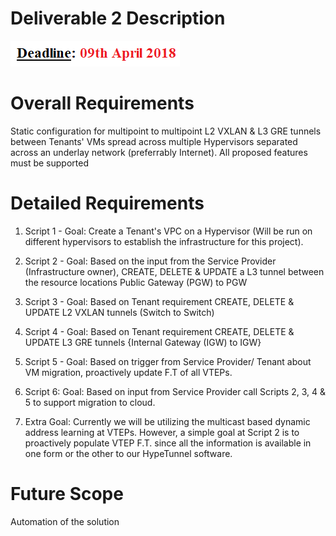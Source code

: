 # Deliverable 2 Description
![](https://github.com/kmedidi/HypeTunnel/blob/master/images/Deadline.PNG)

# Overall Requirements 
Static configuration for multipoint to multipoint L2 VXLAN & L3 GRE tunnels between Tenants' VMs spread across multiple Hypervisors separated across an underlay network (preferrably Internet). All proposed features must be supported

# Detailed Requirements
1. Script 1 - Goal: Create a Tenant's VPC on a Hypervisor (Will be run on different hypervisors to establish the infrastructure for this project).

2. Script 2 -  Goal: Based on the input from the Service Provider (Infrastructure owner), CREATE, DELETE & UPDATE a L3 tunnel between the resource locations Public Gateway (PGW) to PGW

3. Script 3 - Goal: Based on Tenant requirement CREATE, DELETE & UPDATE L2 VXLAN tunnels (Switch to Switch)

4. Script 4 - Goal: Based on Tenant requirement CREATE, DELETE & UPDATE L3 GRE tunnels {Internal Gateway (IGW) to IGW}

5. Script 5 -  Goal: Based on trigger from Service Provider/ Tenant about VM migration, proactively update F.T of all VTEPs.

6. Script 6: Goal: Based on input from Service Provider call Scripts 2, 3, 4 & 5 to support migration to cloud.

7. Extra Goal: Currently we will be utilizing the multicast based dynamic address learning at VTEPs. However, a simple goal at Script 2 is to proactively populate VTEP F.T. since all the information is available in one form or the other to our HypeTunnel software.

# Future Scope
Automation of the solution
